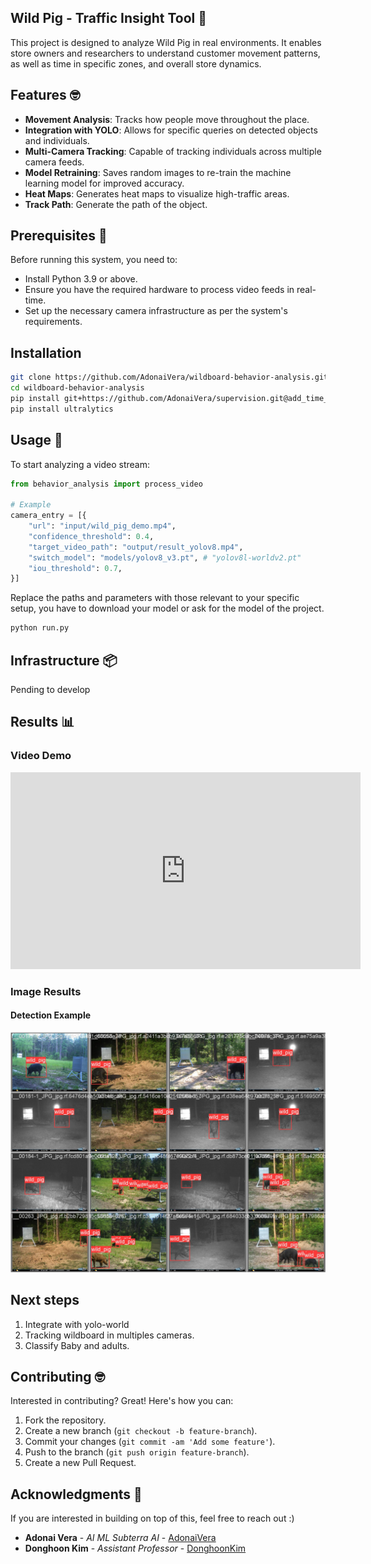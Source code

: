 ## Wild Pig - Traffic Insight Tool 🎁
This project is designed to analyze Wild Pig in real environments. It enables store owners and researchers to understand customer movement patterns, as well as time in specific zones, and overall store dynamics.

## Features 🤓

- **Movement Analysis**: Tracks how people move throughout the place.
- **Integration with YOLO**: Allows for specific queries on detected objects and individuals.
- **Multi-Camera Tracking**: Capable of tracking individuals across multiple camera feeds.
- **Model Retraining**: Saves random images to re-train the machine learning model for improved accuracy.
- **Heat Maps**: Generates heat maps to visualize high-traffic areas.
- **Track Path**: Generate the path of the object.

## Prerequisites 📌

Before running this system, you need to:

- Install Python 3.9 or above.
- Ensure you have the required hardware to process video feeds in real-time.
- Set up the necessary camera infrastructure as per the system's requirements.

## Installation

```bash
git clone https://github.com/AdonaiVera/wildboard-behavior-analysis.git
cd wildboard-behavior-analysis
pip install git+https://github.com/AdonaiVera/supervision.git@add_time_byte_tracking
pip install ultralytics
```

## Usage 📌

To start analyzing a video stream:

```python
from behavior_analysis import process_video

# Example
camera_entry = [{
    "url": "input/wild_pig_demo.mp4",
    "confidence_threshold": 0.4,
    "target_video_path": "output/result_yolov8.mp4",
    "switch_model": "models/yolov8_v3.pt", # "yolov8l-worldv2.pt"
    "iou_threshold": 0.7,
}]
```

Replace the paths and parameters with those relevant to your specific setup, you have to download your model or ask for the model of the project.

```bash
python run.py
```

## Infrastructure 📦 
Pending to develop

## Results 📊

### Video Demo

<iframe width="560" height="315" src="https://www.youtube.com/embed/ZUMFLSO9EvE" frameborder="0" allowfullscreen></iframe>

### Image Results

#### Detection Example
![Detection Example](img/database_example.jpg)

## Next steps
1. Integrate with yolo-world
2. Tracking wildboard in multiples cameras.
3. Classify Baby and adults. 

## Contributing 🤓

Interested in contributing? Great! Here's how you can:

1. Fork the repository.
2. Create a new branch (`git checkout -b feature-branch`).
3. Commit your changes (`git commit -am 'Add some feature'`).
4. Push to the branch (`git push origin feature-branch`).
5. Create a new Pull Request.

## Acknowledgments 🎁

If you are interested in building on top of this, feel free to reach out :) 
* **Adonai Vera** - *AI ML Subterra AI* - [AdonaiVera](https://github.com/AdonaiVera)
* **Donghoon Kim** - *Assistant Professor* - [DonghoonKim](https://researchdirectory.uc.edu/p/kim3dn)

